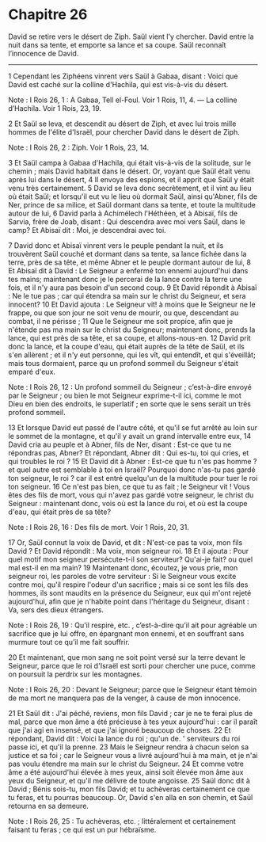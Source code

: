 # Chapitre 26

David se retire vers le désert de Ziph.
Saül vient l’y chercher.
David entre la nuit dans sa tente, et emporte sa lance et sa coupe.
Saül reconnaît l’innocence de David.

***

1 Cependant les Ziphéens vinrent vers Saül à Gabaa, disant : Voici que David est caché sur la colline d'Hachila, qui est vis-à-vis du désert.

<span class="bible-note">Note : </span> I Rois 26, 1 : A Gabaa, Tell el-Foul. Voir 1 Rois, 11, 4. ― La colline d’Hachila. Voir 1 Rois, 23, 19.

2 Et Saül se leva, et descendit au désert de Ziph, et avec lui trois mille hommes de l'élite d'Israël, pour chercher David dans le désert de Ziph.

<span class="bible-note">Note : </span> I Rois 26, 2 : Ziph. Voir 1 Rois, 23, 14.

3 Et Saül campa à Gabaa d'Hachila, qui était vis-à-vis de la solitude, sur le chemin ; mais David habitait dans le désert. Or, voyant que Saül était venu après lui dans le désert, 4 Il envoya des espions, et il apprit que Saül y était venu très certainement. 5 David se leva donc secrètement, et il vint au lieu où était Saül; et lorsqu'il eut vu le lieu où dormait Saül, ainsi qu'Abner, fils de Ner, prince de sa milice, et Saül dormant dans sa tente, et toute la multitude autour de lui, 6 David parla à Achimélech l'Héthéen, et à Abisaï, fils de Sarvia, frère de Joab, disant : Qui descendra avec moi vers Saül, dans le camp? Et Abisaï dit : Moi, je descendrai avec toi.


7 David donc et Abisaï vinrent vers le peuple pendant la nuit, et ils trouvèrent Saül couché et dormant dans sa tente, sa lance fichée dans la terre, près de sa tête, et même Abner et le peuple dormant autour de lui, 8 Et Abisaï dit à David : Le Seigneur a enfermé ton ennemi aujourd'hui dans tes mains; maintenant donc je le percerai de la lance contre la terre une fois, et il n'y aura pas besoin d'un second coup. 9 Et David répondit à Abisaï : Ne le tue pas ; car qui étendra sa main sur le christ du Seigneur, et sera innocent? 10 Et David ajouta : Le Seigneur vit! à moins que le Seigneur ne le frappe, ou que son jour ne soit venu de mourir, ou que, descendant au combat, il ne périsse ; 11 Que le Seigneur me soit propice, afin que je n'étende pas ma main sur le christ du Seigneur; maintenant donc, prends la lance, qui est près de sa tête, et sa coupe, et allons-nous-en. 12 David prit donc la lance, et la coupe d'eau, qui était auprès de la tête de Saül, et ils s'en allèrent ; et il n'y eut personne, qui les vît,
qui entendît, et qui s'éveillât; mais tous dormaient, parce qu un profond sommeil du Seigneur s'était emparé d'eux.

<span class="bible-note">Note : </span> I Rois 26, 12 : Un profond sommeil du Seigneur ; c’est-à-dire envoyé par le Seigneur ; ou bien le mot Seigneur exprime-t-il ici, comme le mot Dieu en bien des endroits, le superlatif ; en sorte que le sens serait un très profond sommeil.


13 Et lorsque David eut passé de l'autre côté, et qu'il se fut arrêté au loin sur le sommet de la montagne, et qu'il y avait un grand intervalle entre eux, 14 David cria au peuple et à Abner, fils de Ner, disant : Est-ce que tu ne répondras pas, Abner? Et répondant, Abner dit : Qui es-tu, toi qui cries, et qui troubles le roi ? 15 Et David dit à Abner : Est-ce que tu n'es pas homme ? et quel autre est semblable à toi en Israël? Pourquoi donc n'as-tu pas gardé ton seigneur, le roi ? car il est entré quelqu'un de la multitude pour tuer le roi ton seigneur. 16 Ce n'est pas bien, ce que tu as fait ; le Seigneur vit ! Vous êtes des fils de mort, vous qui n'avez pas gardé votre seigneur, le christ du Seigneur : maintenant donc, vois où est la lance du roi, et où est la coupe d'eau, qui était près de sa tête?

<span class="bible-note">Note : </span> I Rois 26, 16 : Des fils de mort. Voir 1 Rois, 20, 31.


17 Or, Saül connut la voix de David, et dit : N'est-ce pas ta voix, mon fils David ? Et David répondit : Ma voix, mon seigneur roi. 18 Et il ajouta : Pour quel motif mon seigneur persécute-t-il son serviteur? Qu'ai-je fait? ou quel mal est-il en ma main? 19 Maintenant donc, écoutez, je vous prie, mon seigneur roi, les paroles de votre serviteur : Si le Seigneur vous excite contre moi, qu'il respire l'odeur d'un sacrifice ; mais si ce sont les fils des hommes, ils sont maudits en la présence du Seigneur, eux qui m'ont rejeté aujourd'hui, afin que je n'habite point dans l'héritage du Seigneur, disant : Va, sers des dieux étrangers.

<span class="bible-note">Note : </span> I Rois 26, 19 : Qu’il respire, etc. , c’est-à-dire qu’il ait pour agréable un sacrifice que je lui offre, en épargnant mon ennemi, et en souffrant sans murmure tout ce qu’il me fait souffrir.

20 Et maintenant, que mon sang ne soit point versé sur la terre devant le Seigneur, parce que le roi d'Israël est sorti pour chercher une puce, comme on poursuit la perdrix sur les montagnes.

<span class="bible-note">Note : </span> I Rois 26, 20 : Devant le Seigneur; parce que le Seigneur étant témoin de ma mort ne manquera pas de la venger, à cause de mon innocence.


21 Et Saül dit : J'ai péché, reviens, mon fils David ; car je ne te ferai plus de mal, parce que mon âme a été précieuse à tes yeux aujourd'hui : car il paraît que j'ai agi en insensé, et que j'ai ignoré beaucoup de choses. 22 Et répondant, David dit : Voici la lance du roi ; qu'un de. ' serviteurs du roi passe ici, et qu'il la prenne. 23 Mais le Seigneur rendra à chacun selon sa justice et sa foi ; car le Seigneur vous a livré aujourd'hui à ma main, et je n'ai pas voulu étendre ma main sur le christ du Seigneur. 24 Et comme votre âme a été aujourd'hui élevée à mes yeux, ainsi soit élevée mon âme aux yeux du Seigneur, et qu'il me délivre de toute angoisse. 25 Saül donc dit à David ; Bénis sois-tu, mon fils David; et tu achèveras certainement ce que tu feras, et tu pourras beaucoup. Or, David s'en alla en son chemin, et Saül retourna en sa demeure.

<span class="bible-note">Note : </span> I Rois 26, 25 : Tu achèveras, etc. ; littéralement et certainement faisant tu feras ; ce qui est un pur hébraïsme.

